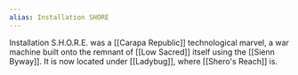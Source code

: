 ```yaml
---
alias: Installation SHORE
---
```

Installation S.H.O.R.E. was a [[Carapa Republic]] technological marvel, a war machine built onto the remnant of [[Low Sacred]] itself using the [[Sienn Byway]]. It is now located under [[Ladybug]], where [[Shero's Reach]] is.